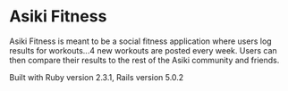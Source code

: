 # Asiki Fitness

Asiki Fitness is meant to be a social fitness application where users log results for workouts...4 new workouts are posted every week.
Users can then compare their results to the rest of the Asiki community and friends.

Built with Ruby version 2.3.1, Rails version 5.0.2
